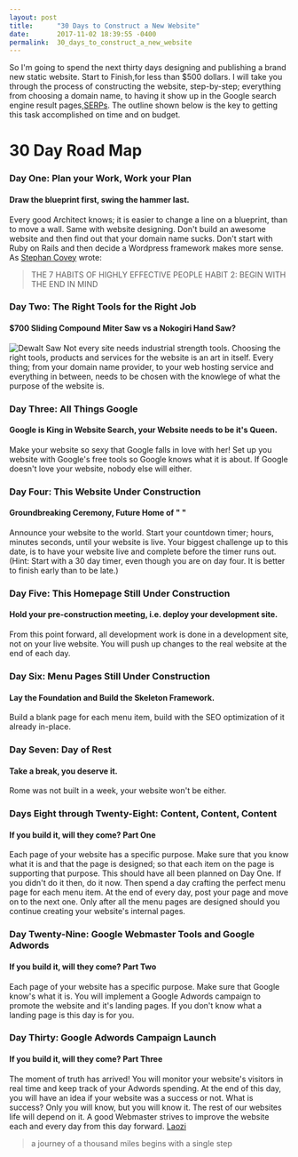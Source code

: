 ```yaml
---
layout: post
title:      "30 Days to Construct a New Website"
date:       2017-11-02 18:39:55 -0400
permalink:  30_days_to_construct_a_new_website
---
```



So I'm going to spend the next thirty days designing and publishing a brand new static website. Start to Finish,for less than $500 dollars. I will take you through the process of constructing the website, step-by-step; everything from choosing a domain name, to having it show up in the Google search engine result pages,[SERPs](http://www.wordstream.com/serp). The outline shown below is the key to getting this task accomplished on time and on budget.

# **30 Day Road Map**
### Day One: Plan your Work, Work your Plan
#### Draw the blueprint first, swing the hammer last.
Every good Architect knows; it is easier to change a line on a blueprint, than to move a wall. Same with website designing. Don't build an awesome website and then find out that your domain name sucks. Don't start with Ruby on Rails and then decide a Wordpress framework makes more sense. As [Stephan Covey](https://www.stephencovey.com/7habits/7habits-habit2.php) wrote:
> THE 7 HABITS OF HIGHLY EFFECTIVE PEOPLE
> HABIT 2: BEGIN WITH THE END IN MIND

### Day Two: The Right Tools for the Right Job 
#### $700 Sliding Compound Miter Saw vs a Nokogiri Hand Saw?
![Dewalt Saw](https://images-na.ssl-images-amazon.com/images/I/5172rOH-l3L._SX425_.jpg)
Not every site needs industrial strength tools. Choosing the right tools, products and services for the website is an art in itself. Every thing; from your domain name provider, to your web hosting service and everything in between, needs to be chosen with the knowlege of what the purpose of the website is.

### Day Three: All Things Google
#### Google is King in Website Search, your Website needs to be it's Queen.
Make your website so sexy that Google falls in love with her! Set up you website with Google's free tools so Google knows what it is about. If Google doesn't love your website, nobody else will either.

### Day Four: This Website Under Construction
#### Groundbreaking Ceremony, Future Home of " "
Announce your website to the world. Start your countdown timer; hours, minutes seconds, until your website is live. Your biggest challenge up to this date, is to have your website live and complete before the timer runs out. (Hint: Start with a 30 day timer, even though you are on day four. It is better to finish early than to be late.)

### Day Five: This Homepage Still Under Construction
#### Hold your pre-construction meeting, i.e. deploy your development site. 
From this point forward, all development work is done in a development site, not on your live website. You will push up changes to the real website at the end of each day.
 
### Day Six: Menu Pages Still Under Construction
#### Lay the Foundation and Build the Skeleton Framework.
Build a blank page for each menu item, build with the SEO optimization of it already in-place.

### Day Seven: Day of Rest
#### Take a break, you deserve it.
Rome was not built in a week, your website won't be either.

### Days Eight through Twenty-Eight: Content, Content, Content
#### If you build it, will they come? Part One
Each page of your website has a specific purpose. Make sure that you know what it is and that the page is designed; so that each item on the page is supporting that purpose. This should have all been planned on Day One. If you didn't do it then, do it now. Then spend a day crafting the perfect menu page for each menu item. At the end of every day, post your page and move on to the next one. Only after all the menu pages are designed should you continue creating your website's internal pages.

### Day Twenty-Nine: Google Webmaster Tools and Google Adwords
#### If you build it, will they come? Part Two
Each page of your website has a specific purpose. Make sure that Google know's what it is. You will implement a Google Adwords campaign to promote the website and it's landing pages. If you don't know what a landing page is this day is for you.

### Day Thirty: Google Adwords Campaign Launch
#### If you build it, will they come? Part Three
The moment of truth has arrived! You will monitor your website's visitors in real time and keep track of your Adwords spending. At the end of this day, you will have an idea if your website was a success or not. What is success? Only you will know, but you will know it. The rest of our websites life will depend on it. A good Webmaster strives to improve the website each and every day from this day forward.
[Laozi](https://en.wiktionary.org/wiki/Laozi#English)
> a journey of a thousand miles begins with a single step

